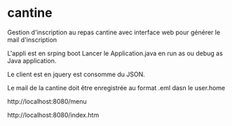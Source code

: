 cantine
=======
Gestion d'inscription au repas cantine avec interface web pour générer le mail d'inscription

L'appli est en srping boot
Lancer le Application.java en run as ou debug as Java application.

Le client est en jquery est consomme du JSON.

Le mail de la cantine doit être enregistrée au format .eml dasn le user.home

http://localhost:8080/menu

http://localhost:8080/index.htm
